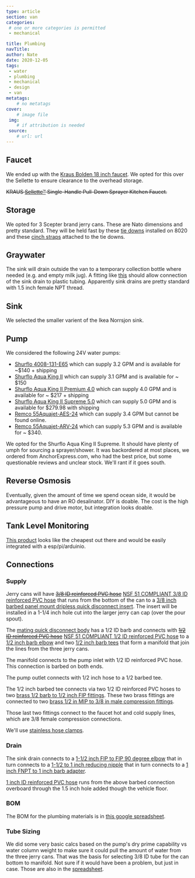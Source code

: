 ```yaml
---
type: article
section: van
categories: 
 # one or more categories is permitted
 - mechanical

title: Plumbing
navTitle: 
author: Nate
date: 2020-12-05
tags:
 - water
 - plumbing
 - mechanical
 - design
 - van
metatags:
	# no metatags
cover: 
	# image file
 img: 
	# if attribution is needed
 source: 
	# url: url
---
```



## Faucet

We ended up with the [Kraus Bolden 18 inch faucet](https://www.kraususa.com/kitchen/kitchen-faucets/commercial-style-faucets/kraus-kpf-1610sfsmb.html).  We opted for this over the Sellette to ensure clearance to the overhead storage.

~~KRAUS [Sellette™](https://www.kraususa.com/catalogsearch/result/?q=Sellette) Single-Handle Pull-Down Sprayer Kitchen Faucet.~~


## Storage

We opted for 3 Scepter brand jerry cans.  These are Nato dimensions and pretty standard.  They will be held fast by these [tie downs](https://www.amazon.com/gp/product/B07V9NKM26/) installed on 8020 and these [cinch straps](https://www.amazon.com/gp/product/B07TS253QC?th=1) attached to the tie downs.

## Graywater

The sink will drain outside the van to a temporary collection bottle where needed (e.g. and empty milk jug).  A fitting like [this](https://www.dripdepot.com/item/layflat-oval-hose-insert-by-fpt-adapter-barb-size-1-half-inch-fpt-size-1-half-inch) should allow connection of the sink drain to plastic tubing.  Apparently sink drains are pretty standard with 1.5 inch female NPT thread.

## Sink

We selected the smaller varient of the Ikea Norrsjon sink.

## Pump

We considered the following 24V water pumps:

* [Shurflo 4008-131-E65](pds-4008-131-x65.pdf) which can supply 3.2 GPM and is available for ~$140 + shipping
* [Shurflo Aqua King II](pds-4138-131-x65.pdf) which can supply 3.1 GPM and is available for ~ $150
* [Shurflo Aqua King II Premium 4.0](pds-4148-163-x75.pdf) which can supply 4.0 GPM and is available for ~ $217 + shipping
* [Shurflo Aqua King II Supreme 5.0](pds-4158-163-x75.pdf) which can supply 5.0 GPM and is available for $279.98 with shipping
* [Remco 55Aquajet-AES-24](55aquajet-aes-24-spec.pdf) which can supply 3.4 GPM but cannot be found online.
* [Remco 55Aquajet-ARV-24](55aquajet-arv-24-spec.pdf) which can supply 5.3 GPM and is available for ~ $340.

We opted for the Shurflo Aqua King II Supreme.  It should have plenty of umph for sourcing a sprayer/shower.  It was backordered at most places, we ordered from AnchorExpress.com, who had the best price, but some questionable reviews and unclear stock.  We'll rant if it goes south.

## Reverse Osmosis

Eventually, given the amount of time we spend ocean side, it would be advantageous to have an RO desalinator.  DIY is doable.  The cost is the high pressure pump and drive motor, but integration looks doable.

## Tank Level Monitoring

[This product](https://milonetech.com/products/chemical-etape-assembly) looks like the cheapest out there and would be easily integrated with a esp/pi/arduinio.

## Connections

### Supply

Jerry cans will have ~~[3/8 ID reinforced PVC hose](https://www.usplastic.com/catalog/item.aspx?itemid=44393&catid=993)~~ [NSF 51 COMPLIANT 3/8 ID reinforced PVC hose](https://www.mcmaster.com/52375K33/) that runs from the bottom of the can to a [3/8 inch barbed panel mount dripless quick disconnect insert](https://www.usplastic.com/catalog/item.aspx?itemid=40966).  The insert will be installed in a 1-1/4 inch hole cut into the larger jerry can cap (over the pour spout).

The [mating quick disconnect body](https://www.usplastic.com/catalog/item.aspx?itemid=44801) has a 1/2 ID barb and connects with ~~[1/2 ID reinforced PVC hose](https://www.usplastic.com/catalog/item.aspx?itemid=44394)~~ [NSF 51 COMPLIANT 1/2 ID reinforced PVC hose](https://www.mcmaster.com/52375K34/) to a [1/2 inch barb elbow](https://www.usplastic.com/catalog/item.aspx?itemid=31321) and two [1/2 inch barb tees](https://www.usplastic.com/catalog/item.aspx?itemid=30043) that form a manifold that join the lines from the three jerry cans.

The manifold connects to the pump inlet with 1/2 ID reinforced PVC hose.  This connection is barbed on both ends.

The pump outlet connects with 1/2 inch hose to a 1/2 barbed tee.

The 1/2 inch barbed tee connects via two 1/2 ID reinforced PVC hoses to two [brass 1/2 barb to 1/2 inch FIP fittings](https://www.homedepot.com/p/Everbilt-1-2-in-Barb-x-1-2-in-FIP-Brass-Adapter-Fitting-800099/300096250).  These two brass fittings are connected to two [brass 1/2 in MIP to 3/8 in male compression fittings](https://www.homedepot.com/p/Everbilt-3-8-in-Compression-x-1-2-in-MIP-Brass-Adapter-Fitting-804599/304958602).

Those last two fittings connect to the faucet hot and cold supply lines, which are 3/8 female compression connections.

We'll use [stainless hose clamps](https://www.homedepot.com/p/Everbilt-3-4-1-3-4-in-Stainless-Steel-Hose-Clamp-6720595/202309386).

### Drain

The sink drain connects to a [1-1/2 inch FIP to FIP 90 degree elbow](hhttps://www.usplastic.com/catalog/item.aspx?itemid=34834) that in turn connects to a [1-1/2 to 1 inch reducing nipple](https://www.usplastic.com/catalog/item.aspx?itemid=135126) that in turn connects to a [1 inch FNPT to 1 inch barb adapter](https://www.usplastic.com/catalog/item.aspx?itemid=135154).

[1 inch ID reinforced PVC hose](https://www.usplastic.com/catalog/item.aspx?itemid=44396) runs from the above barbed connection overboard through the 1.5 inch hole added though the vehicle floor.

### BOM

The BOM for the plumbing materials is in [this google spreadsheet](https://docs.google.com/spreadsheets/d/17HZ0PQemrudDK19Y8YS6FRYkqoR4Je7hPl_VndWTkXY/edit?usp=sharing).

### Tube Sizing

We did some very basic calcs based on the pump's dry prime capability vs water column weight to make sure it could pull the amount of water from the three jerry cans.  That was the basis for selecting 3/8 ID tube for the can bottom to manifold.  Not sure if it would have been a problem, but just in case.  Those are also in the [spreadsheet](https://docs.google.com/spreadsheets/d/17HZ0PQemrudDK19Y8YS6FRYkqoR4Je7hPl_VndWTkXY/edit?usp=sharing).



